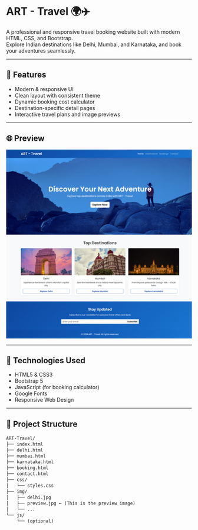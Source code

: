# ART - Travel 🌍✈️

A professional and responsive travel booking website built with modern HTML, CSS, and Bootstrap.  
Explore Indian destinations like Delhi, Mumbai, and Karnataka, and book your adventures seamlessly.

---

## 🚀 Features

- Modern & responsive UI
- Clean layout with consistent theme
- Dynamic booking cost calculator
- Destination-specific detail pages
- Interactive travel plans and image previews

---

## 🌐 Preview

![Website Preview](img/preview.png)

---

## 📸 Technologies Used

- HTML5 & CSS3
- Bootstrap 5
- JavaScript (for booking calculator)
- Google Fonts
- Responsive Web Design

---

## 📁 Project Structure

```plaintext
ART-Travel/
├── index.html
├── delhi.html
├── mumbai.html
├── karnataka.html
├── booking.html
├── contact.html
├── css/
│   └── styles.css
├── img/
│   ├── delhi.jpg
│   ├── preview.jpg ← (This is the preview image)
│   └── ...
└── js/
    └── (optional)
